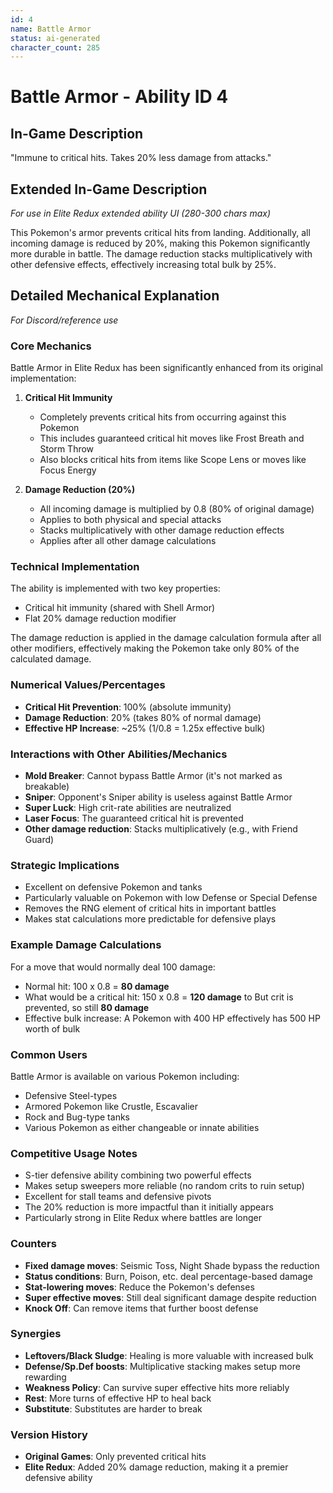 ```yaml
---
id: 4
name: Battle Armor
status: ai-generated
character_count: 285
---
```


# Battle Armor - Ability ID 4

## In-Game Description
"Immune to critical hits. Takes 20% less damage from attacks."

## Extended In-Game Description
*For use in Elite Redux extended ability UI (280-300 chars max)*

This Pokemon's armor prevents critical hits from landing. Additionally, all incoming damage is reduced by 20%, making this Pokemon significantly more durable in battle. The damage reduction stacks multiplicatively with other defensive effects, effectively increasing total bulk by 25%.

## Detailed Mechanical Explanation
*For Discord/reference use*

### Core Mechanics
Battle Armor in Elite Redux has been significantly enhanced from its original implementation:

1. **Critical Hit Immunity**
   - Completely prevents critical hits from occurring against this Pokemon
   - This includes guaranteed critical hit moves like Frost Breath and Storm Throw
   - Also blocks critical hits from items like Scope Lens or moves like Focus Energy

2. **Damage Reduction (20%)**
   - All incoming damage is multiplied by 0.8 (80% of original damage)
   - Applies to both physical and special attacks
   - Stacks multiplicatively with other damage reduction effects
   - Applies after all other damage calculations

### Technical Implementation

The ability is implemented with two key properties:
- Critical hit immunity (shared with Shell Armor)
- Flat 20% damage reduction modifier

The damage reduction is applied in the damage calculation formula after all other modifiers, effectively making the Pokemon take only 80% of the calculated damage.

### Numerical Values/Percentages
- **Critical Hit Prevention**: 100% (absolute immunity)
- **Damage Reduction**: 20% (takes 80% of normal damage)
- **Effective HP Increase**: ~25% (1/0.8 = 1.25x effective bulk)

### Interactions with Other Abilities/Mechanics
- **Mold Breaker**: Cannot bypass Battle Armor (it's not marked as breakable)
- **Sniper**: Opponent's Sniper ability is useless against Battle Armor
- **Super Luck**: High crit-rate abilities are neutralized
- **Laser Focus**: The guaranteed critical hit is prevented
- **Other damage reduction**: Stacks multiplicatively (e.g., with Friend Guard)

### Strategic Implications
- Excellent on defensive Pokemon and tanks
- Particularly valuable on Pokemon with low Defense or Special Defense
- Removes the RNG element of critical hits in important battles
- Makes stat calculations more predictable for defensive plays

### Example Damage Calculations
For a move that would normally deal 100 damage:
- Normal hit: 100 x 0.8 = **80 damage**
- What would be a critical hit: 150 x 0.8 = **120 damage** to But crit is prevented, so still **80 damage**
- Effective bulk increase: A Pokemon with 400 HP effectively has 500 HP worth of bulk

### Common Users
Battle Armor is available on various Pokemon including:
- Defensive Steel-types
- Armored Pokemon like Crustle, Escavalier
- Rock and Bug-type tanks
- Various Pokemon as either changeable or innate abilities

### Competitive Usage Notes
- S-tier defensive ability combining two powerful effects
- Makes setup sweepers more reliable (no random crits to ruin setup)
- Excellent for stall teams and defensive pivots
- The 20% reduction is more impactful than it initially appears
- Particularly strong in Elite Redux where battles are longer

### Counters
- **Fixed damage moves**: Seismic Toss, Night Shade bypass the reduction
- **Status conditions**: Burn, Poison, etc. deal percentage-based damage
- **Stat-lowering moves**: Reduce the Pokemon's defenses
- **Super effective moves**: Still deal significant damage despite reduction
- **Knock Off**: Can remove items that further boost defense

### Synergies
- **Leftovers/Black Sludge**: Healing is more valuable with increased bulk
- **Defense/Sp.Def boosts**: Multiplicative stacking makes setup more rewarding
- **Weakness Policy**: Can survive super effective hits more reliably
- **Rest**: More turns of effective HP to heal back
- **Substitute**: Substitutes are harder to break

### Version History
- **Original Games**: Only prevented critical hits
- **Elite Redux**: Added 20% damage reduction, making it a premier defensive ability